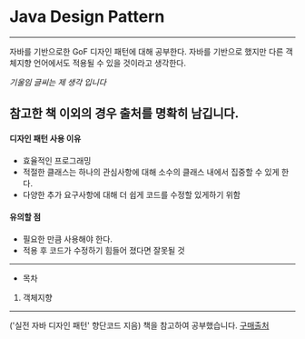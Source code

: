 ﻿# Java Design Pattern
---------------
자바를 기반으로한 GoF 디자인 패턴에 대해 공부한다.
자바를 기반으로 했지만 다른 객체지향 언어에서도 적용될 수 있을 것이라고 생각한다.

_기울임 글씨는 제 생각 입니다_

참고한 책 이외의 경우 출처를 명확히 남깁니다.
--------------------------
#### 디자인 패턴 사용 이유
 - 효율적인 프로그래밍
 - 적절한 클래스는 하나의 관심사항에 대해 소수의 클래스 내에서 집중할 수 있게 한다. 
 - 다양한 추가 요구사항에 대해 더 쉽게 코드를 수정할 있게하기 위함
 
#### 유의할 점
 - 필요한 만큼 사용해야 한다.
 - 적용 후 코드가 수정하기 힘들어 졌다면 잘못될 것

--------------
* 목차
 1. 객체지향

-------------
('실전 자바 디자인 패턴' 향단코드 지음) 책을 참고하여 공부했습니다.
[구매출처](http://www.yes24.com/Product/Goods/72124175?scode=032&OzSrank=1)
